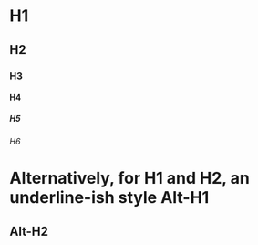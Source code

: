 # H1
## H2
### H3
#### H4
##### H5
###### H6

Alternatively, for H1 and H2, an underline-ish style
Alt-H1
======
Alt-H2
------
